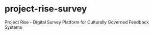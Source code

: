 # project-rise-survey
Project Rise - Digital Survey Platform for Culturally Governed Feedback Systems
